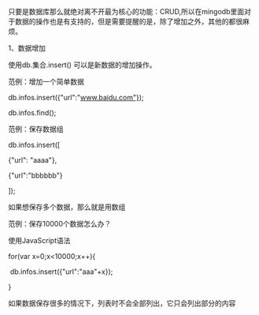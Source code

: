 只要是数据库那么就绝对离不开最为核心的功能：CRUD,所以在mingodb里面对于数据的操作也是有支持的，但是需要提醒的是，除了增加之外，其他的都很麻烦。

1、数据增加

使用db.集合.insert() 可以是新数据的增加操作。

范例：增加一个简单数据

db.infos.insert({"url":"www.baidu.com"});

db.infos.find();

范例：保存数据组

db.infos.insert([

{"url": "aaaa"},

{"url":"bbbbbb"}

]);

如果想保存多个数据，那么就是用数组

范例：保存10000个数据怎么办？

使用JavaScript语法

for(var x=0;x<10000;x++){

​	db.infos.insert({"url":"aaa"+x});

}

如果数据保存很多的情况下，列表时不会全部列出，它只会列出部分的内容

